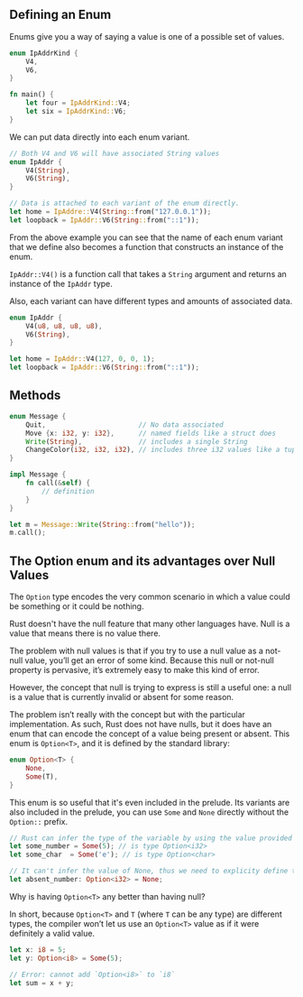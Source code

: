 ## Defining an Enum
Enums give you a way of saying a value is one of a possible set of values.
```rust
enum IpAddrKind {
	V4,
	V6,
}

fn main() {
	let four = IpAddrKind::V4;
	let six = IpAddrKind::V6;
}
```

We can put data directly into each enum variant.
```rust
// Both V4 and V6 will have associated String values
enum IpAddr {
	V4(String),
	V6(String),
}

// Data is attached to each variant of the enum directly.
let home = IpAddre::V4(String::from("127.0.0.1"));
let loopback = IpAddr::V6(String::from("::1"));
```

From the above example you can see that the name of each enum variant that we define also becomes a function that constructs an instance of the enum.

`IpAddr::V4()` is a function call that takes a `String` argument and returns an instance of the `IpAddr` type.

Also, each variant can have different types and amounts of associated data.
```rust
enum IpAddr {
	V4(u8, u8, u8, u8),
	V6(String),
}

let home = IpAddr::V4(127, 0, 0, 1);
let loopback = IpAddr::V6(String::from("::1"));
```
## Methods
```rust
enum Message {
	Quit,                       // No data associated
	Move {x: i32, y: i32},      // named fields like a struct does
	Write(String),              // includes a single String
	ChangeColor(i32, i32, i32), // includes three i32 values like a tuple does
}

impl Message {
	fn call(&self) {
		// definition
	}
}

let m = Message::Write(String::from("hello"));
m.call();
```
## The Option enum and its advantages over Null Values
The `Option` type encodes the very common scenario in which a value could be something or it could be nothing.

Rust doesn't have the null feature that many other languages have. Null is a value that means there is no value there.

The problem with null values is that if you try to use a null value as a not-null value, you’ll get an error of some kind. Because this null or not-null property is pervasive, it’s extremely easy to make this kind of error.

However, the concept that null is trying to express is still a useful one: a null is a value that is currently invalid or absent for some reason.

The problem isn’t really with the concept but with the particular implementation. As such, Rust does not have nulls, but it does have an enum that can encode the concept of a value being present or absent. This enum is `Option<T>`, and it is defined by the standard library:
```rust
enum Option<T> {
	None,
	Some(T), 
}
```

This enum is so useful that it's even included in the prelude. Its variants are also included in the prelude, you can use `Some` and `None` directly without the `Option::` prefix.
```rust
// Rust can infer the type of the variable by using the value provided to 'Some'.
let some_number = Some(5); // is type Option<i32>
let some_char  = Some('e'); // is type Option<char>

// It can't infer the value of None, thus we need to explicity define the type.
let absent_number: Option<i32> = None;
```

Why is having `Option<T>` any better than having null? 

In short, because `Option<T>` and `T` (where `T` can be any type) are different types, the compiler won’t let us use an `Option<T>` value as if it were definitely a valid value.
```rust
let x: i8 = 5;
let y: Option<i8> = Some(5);

// Error: cannot add `Option<i8>` to `i8`
let sum = x + y;
```